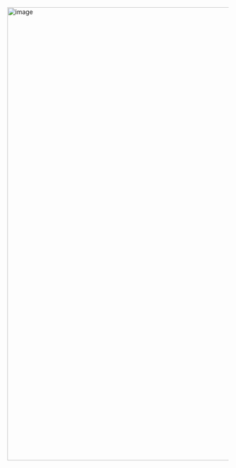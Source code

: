 
<img width="1918" height="1032" alt="image" src="https://github.com/user-attachments/assets/d3ebaae2-7a0f-4fdd-8bfe-aa1cc8d64115" />
